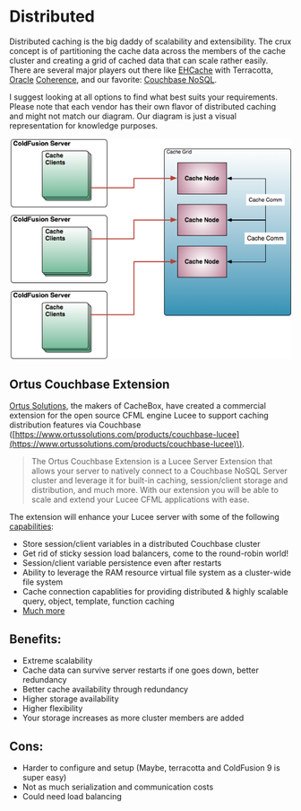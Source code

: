 # Distributed

Distributed caching is the big daddy of scalability and extensibility. The crux concept is of partitioning the cache data across the members of the cache cluster and creating a grid of cached data that can scale rather easily. There are several major players out there like [EHCache](http://ehcache.org/) with Terracotta, [Oracle](http://www.oracle.com/technetwork/middleware/coherence/overview/index.html) [Coherence](http://www.oracle.com/technetwork/middleware/coherence/overview/index.html), and our favorite: [Couchbase NoSQL](http://couchbase.com/).

I suggest looking at all options to find what best suits your requirements. Please note that each vendor has their own flavor of distributed caching and might not match our diagram. Our diagram is just a visual representation for knowledge purposes.

![](../.gitbook/assets/cachebox_topology_distributed.png)

## Ortus Couchbase Extension

[Ortus Solutions](https://www.ortussolutions.com/products/couchbase-lucee), the makers of CacheBox, have created a commercial extension for the open source CFML engine Lucee to support caching distribution features via Couchbase \([https://www.ortussolutions.com/products/couchbase-lucee](https://www.ortussolutions.com/products/couchbase-lucee)\).

> The Ortus Couchbase Extension is a Lucee Server Extension that allows your server to natively connect to a Couchbase NoSQL Server cluster and leverage it for built-in caching, session/client storage and distribution, and much more. With our extension you will be able to scale and extend your Lucee CFML applications with ease.

The extension will enhance your Lucee server with some of the following [capabilities](https://www.ortussolutions.com/#capabilities):

* Store session/client variables in a distributed Couchbase cluster
* Get rid of sticky session load balancers, come to the round-robin world!
* Session/client variable persistence even after restarts
* Ability to leverage the RAM resource virtual file system as a cluster-wide file system
* Cache connection capablities for providing distributed & highly scalable query, object, template, function caching
* [Much more](https://www.ortussolutions.com/#capabilities)

## Benefits:

* Extreme scalability
* Cache data can survive server restarts if one goes down, better redundancy
* Better cache availability through redundancy
* Higher storage availability
* Higher flexibility
* Your storage increases as more cluster members are added

## Cons:

* Harder to configure and setup \(Maybe, terracotta and ColdFusion 9 is super easy\)
* Not as much serialization and communication costs
* Could need load balancing

